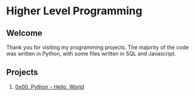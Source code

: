# Higher Level Programming

## Welcome
Thank you for visiting my programming projects. The majority of the code was written in Python, with some files written in SQL and Javascript.

## Projects
1. [0x00. Python - Hello, World](./0x00-python-hello_world)